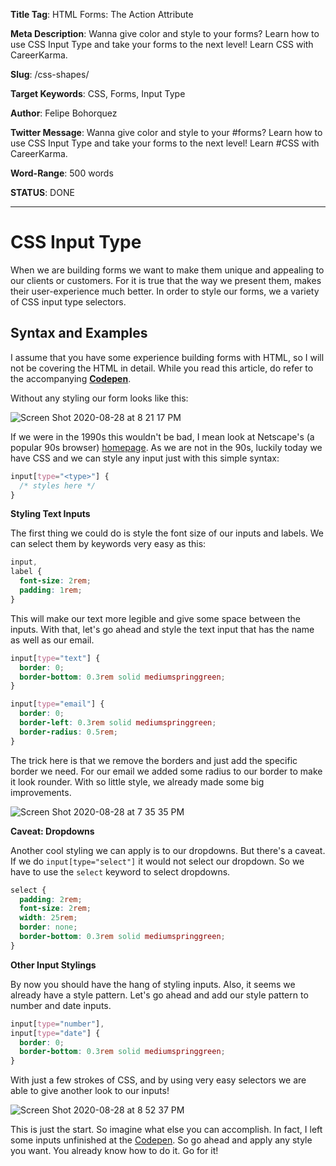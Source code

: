 **Title Tag**: HTML Forms: The Action Attribute

**Meta Description**: Wanna give color and style to your forms? Learn how to use CSS Input Type and take your forms to the next level! Learn CSS with CareerKarma.

**Slug**: /css-shapes/

**Target Keywords**: CSS, Forms, Input Type

**Author**: Felipe Bohorquez

**Twitter Message**: Wanna give color and style to your #forms? Learn how to use CSS Input Type and take your forms to the next level! Learn #CSS with CareerKarma.

**Word-Range**: 500 words

**STATUS**: DONE

---

# CSS Input Type

When we are building forms we want to make them unique and appealing to our clients or customers. For it is true that the way we present them, makes their user-experience much better. In order to style our forms, we a variety of CSS input type selectors.

## Syntax and Examples

I assume that you have some experience building forms with HTML, so I will not be covering the HTML in detail. While you read this article, do refer to the accompanying **[Codepen](https://codepen.io/fbohz-the-decoder/pen/BaKZLmm)**.

Without any styling our form looks like this:

![Screen Shot 2020-08-28 at 8 21 17 PM](https://user-images.githubusercontent.com/15071636/91625329-179b1280-e96c-11ea-9cad-8848106d4656.png)

If we were in the 1990s this wouldn't be bad, I mean look at Netscape's (a popular 90s browser) [homepage](http://home.mcom.com/home/welcome.html). As we are not in the 90s, luckily today we have CSS and we can style any input just with this simple syntax:

```css
input[type="<type>"] {
  /* styles here */
}
```

**Styling Text Inputs**

The first thing we could do is style the font size of our inputs and labels. We can select them by keywords very easy as this:

```css
input,
label {
  font-size: 2rem;
  padding: 1rem;
}
```

This will make our text more legible and give some space between the inputs. With that, let's go ahead and style the text input that has the name as well as our email.

```css
input[type="text"] {
  border: 0;
  border-bottom: 0.3rem solid mediumspringgreen;
}

input[type="email"] {
  border: 0;
  border-left: 0.3rem solid mediumspringgreen;
  border-radius: 0.5rem;
}
```

The trick here is that we remove the borders and just add the specific border we need. For our email we added some radius to our border to make it look rounder. With so little style, we already made some big improvements.

![Screen Shot 2020-08-28 at 7 35 35 PM](https://user-images.githubusercontent.com/15071636/91624530-82e1e600-e966-11ea-83bb-511a09e3eaab.png)

**Caveat: Dropdowns**

Another cool styling we can apply is to our dropdowns. But there's a caveat. If we do `input[type="select"]` it would not select our dropdown. So we have to use the `select` keyword to select dropdowns.

```css
select {
  padding: 2rem;
  font-size: 2rem;
  width: 25rem;
  border: none;
  border-bottom: 0.3rem solid mediumspringgreen;
}
```

**Other Input Stylings**

By now you should have the hang of styling inputs. Also, it seems we already have a style pattern. Let's go ahead and add our style pattern to number and date inputs.

```css
input[type="number"],
input[type="date"] {
  border: 0;
  border-bottom: 0.3rem solid mediumspringgreen;
}
```

With just a few strokes of CSS, and by using very easy selectors we are able to give another look to our inputs!

![Screen Shot 2020-08-28 at 8 52 37 PM](https://user-images.githubusercontent.com/15071636/91625939-c8a3ac00-e970-11ea-8737-b0c3b7401bc2.png)

This is just the start. So imagine what else you can accomplish. In fact, I left some inputs unfinished at the [Codepen](https://codepen.io/fbohz-the-decoder/pen/BaKZLmm). So go ahead and apply any style you want. You already know how to do it. Go for it!
